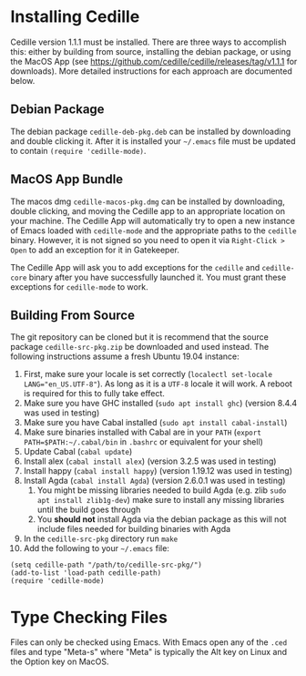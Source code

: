 # Installing Cedille

Cedille version 1.1.1 must be installed.
There are three ways to accomplish this: either by building from source, installing the debian package, or using the MacOS App (see https://github.com/cedille/cedille/releases/tag/v1.1.1 for downloads).
More detailed instructions for each approach are documented below.

## Debian Package

The debian package `cedille-deb-pkg.deb` can be installed by downloading and double clicking it.
After it is installed your `~/.emacs` file must be updated to contain `(require 'cedille-mode)`.

## MacOS App Bundle
The macos dmg `cedille-macos-pkg.dmg` can be installed by downloading, double clicking, and moving the Cedille app to an appropriate location on your machine.
The Cedille App will automatically try to open a new instance of Emacs loaded with `cedille-mode` and the appropriate paths to the `cedille` binary.
However, it is not signed so you need to open it via `Right-Click > Open` to add an exception for it in Gatekeeper.

The Cedille App will ask you to add exceptions for the `cedille` and `cedille-core` binary after you have successfully launched it.
You must grant these exceptions for `cedille-mode` to work.


## Building From Source
The git repository can be cloned but it is recommend that the source package `cedille-src-pkg.zip` be downloaded and used instead.
The following instructions assume a fresh Ubuntu 19.04 instance:
1. First, make sure your locale is set correctly (`localectl set-locale LANG="en_US.UTF-8"`). As long as it is a `UTF-8` locale it will work. A reboot is required for this to fully take effect.
2. Make sure you have GHC installed (`sudo apt install ghc`) (version 8.4.4 was used in testing)
3. Make sure you have Cabal installed (`sudo apt install cabal-install`)
4. Make sure binaries installed with Cabal are in your `PATH` (`export PATH=$PATH:~/.cabal/bin` in `.bashrc` or equivalent for your shell)
5. Update Cabal (`cabal update`)
5. Install alex (`cabal install alex`) (version 3.2.5 was used in testing)
6. Install happy (`cabal install happy`) (version 1.19.12 was used in testing)
7. Install Agda (`cabal install Agda`) (version 2.6.0.1 was used in testing)
   1. You might be missing libraries needed to build Agda (e.g. zlib `sudo apt install zlib1g-dev`) make sure to install any missing libraries until the build goes through
   2. You **should not** install Agda via the debian package as this will not include files needed for building binaries with Agda
8. In the `cedille-src-pkg` directory run `make`
9. Add the following to your `~/.emacs` file:
```
(setq cedille-path "/path/to/cedille-src-pkg/")
(add-to-list 'load-path cedille-path)
(require 'cedille-mode)
```

# Type Checking Files

Files can only be checked using Emacs. With Emacs open any of the `.ced` files and type "Meta-s" where "Meta" is typically the Alt key on Linux and the Option key on MacOS.
